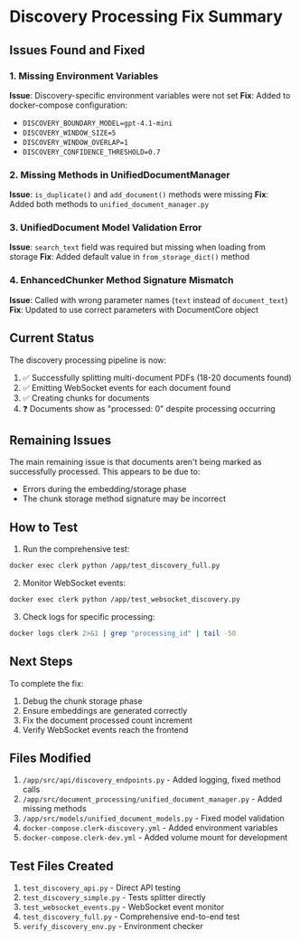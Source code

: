 # Discovery Processing Fix Summary

## Issues Found and Fixed

### 1. Missing Environment Variables
**Issue**: Discovery-specific environment variables were not set
**Fix**: Added to docker-compose configuration:
- `DISCOVERY_BOUNDARY_MODEL=gpt-4.1-mini`
- `DISCOVERY_WINDOW_SIZE=5`
- `DISCOVERY_WINDOW_OVERLAP=1`
- `DISCOVERY_CONFIDENCE_THRESHOLD=0.7`

### 2. Missing Methods in UnifiedDocumentManager
**Issue**: `is_duplicate()` and `add_document()` methods were missing
**Fix**: Added both methods to `unified_document_manager.py`

### 3. UnifiedDocument Model Validation Error
**Issue**: `search_text` field was required but missing when loading from storage
**Fix**: Added default value in `from_storage_dict()` method

### 4. EnhancedChunker Method Signature Mismatch
**Issue**: Called with wrong parameter names (`text` instead of `document_text`)
**Fix**: Updated to use correct parameters with DocumentCore object

## Current Status

The discovery processing pipeline is now:
1. ✅ Successfully splitting multi-document PDFs (18-20 documents found)
2. ✅ Emitting WebSocket events for each document found
3. ✅ Creating chunks for documents
4. ❓ Documents show as "processed: 0" despite processing occurring

## Remaining Issues

The main remaining issue is that documents aren't being marked as successfully processed. This appears to be due to:
- Errors during the embedding/storage phase
- The chunk storage method signature may be incorrect

## How to Test

1. Run the comprehensive test:
```bash
docker exec clerk python /app/test_discovery_full.py
```

2. Monitor WebSocket events:
```bash
docker exec clerk python /app/test_websocket_discovery.py
```

3. Check logs for specific processing:
```bash
docker logs clerk 2>&1 | grep "processing_id" | tail -50
```

## Next Steps

To complete the fix:
1. Debug the chunk storage phase
2. Ensure embeddings are generated correctly
3. Fix the document processed count increment
4. Verify WebSocket events reach the frontend

## Files Modified

1. `/app/src/api/discovery_endpoints.py` - Added logging, fixed method calls
2. `/app/src/document_processing/unified_document_manager.py` - Added missing methods
3. `/app/src/models/unified_document_models.py` - Fixed model validation
4. `docker-compose.clerk-discovery.yml` - Added environment variables
5. `docker-compose.clerk-dev.yml` - Added volume mount for development

## Test Files Created

1. `test_discovery_api.py` - Direct API testing
2. `test_discovery_simple.py` - Tests splitter directly
3. `test_websocket_events.py` - WebSocket event monitor
4. `test_discovery_full.py` - Comprehensive end-to-end test
5. `verify_discovery_env.py` - Environment checker